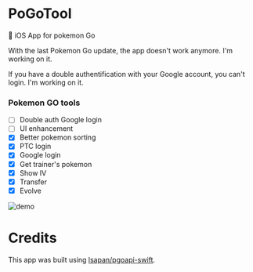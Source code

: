 # PoGoTool
:iphone: iOS App for pokemon Go

With the last Pokemon Go update, the app doesn't work anymore. I'm working on it. 

If you have a double authentification with your Google account, you can't login. I'm working on it.

### Pokemon GO tools
- [ ] Double auth Google login
- [ ] UI enhancement
- [x] Better pokemon sorting
- [x] PTC login
- [x] Google login
- [x] Get trainer's pokemon
- [x] Show IV
- [x] Transfer
- [x] Evolve

![demo](http://image.noelshack.com/fichiers/2016/32/1470662661-screen-shot-2016-08-08-at-14-57-29.png)

# Credits
This app was built using [lsapan/pgoapi-swift](https://github.com/lsapan/pgoapi-swift).
